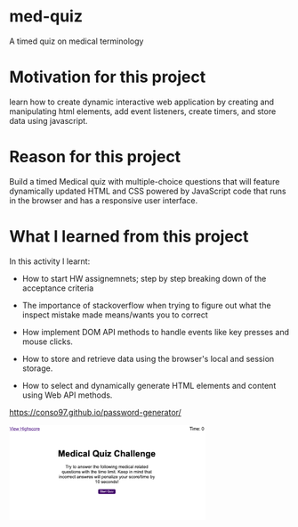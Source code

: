 # med-quiz
A timed quiz on medical terminology

# Motivation for this project

learn how to create dynamic interactive web application by creating and manipulating html elements, add event listeners, create timers, and store data using javascript. 

# Reason for this project 

Build a timed Medical quiz with multiple-choice questions that will feature dynamically updated HTML and CSS powered by JavaScript code that runs in the browser and has a responsive user interface.

# What I learned from this project 

In this activity I learnt:

* How to start HW assignemnets; step by step breaking down of the acceptance criteria 

* The importance of stackoverflow when trying to figure out what the inspect mistake made means/wants you to correct

* How implement DOM API methods to handle events like key presses and mouse clicks.

* How to store and retrieve data using the browser's local and session storage.

* How to select and dynamically generate HTML elements and content using Web API methods.

https://conso97.github.io/password-generator/

<img id="styledImage"
    src="MedQuiz.jpg" width="70%" height="70%"
    src="highscore.jpg" width="70%" height="70%"
alt="Medical Quiz Challenge"
  />